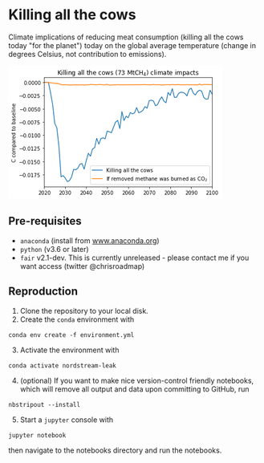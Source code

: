 # Killing all the cows
Climate implications of reducing meat consumption (killing all the cows today "for the planet") today on the global average temperature (change in degrees Celsius, not contribution to emissions).

![Climate projections of killing all the cows today](plots/Killing_all_the_cows.png "Effect of highest level of virtue signaling")

## Pre-requisites
- `anaconda` (install from www.anaconda.org)
- `python` (v3.6 or later)
- `fair` v2.1-dev. This is currently unreleased - please contact me if you want access (twitter @chrisroadmap)

## Reproduction

1. Clone the repository to your local disk.
2. Create the `conda` environment with
```
conda env create -f environment.yml
```
3. Activate the environment with 
```
conda activate nordstream-leak
```
4. (optional) If you want to make nice version-control friendly notebooks, which will remove all output and data upon committing to GitHub, run
```
nbstripout --install
```
5. Start a `jupyter` console with
```
jupyter notebook
```
then navigate to the notebooks directory and run the notebooks.
